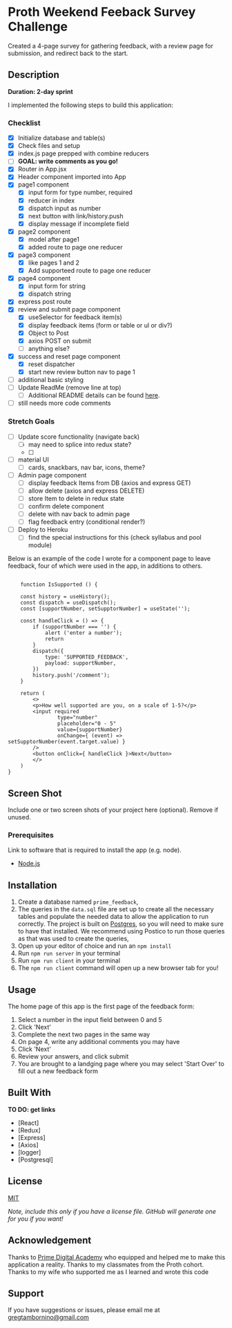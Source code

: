 # Proth Weekend Feeback Survey Challenge

Created a 4-page survey for gathering feedback, with a review page for submission, and redirect back to the start.

## Description

__Duration: 2-day sprint__

I implemented the following steps to build this application:

### Checklist 

- [x] Initialize database and table(s)
- [x] Check files and setup
- [x] index.js page prepped with combine reducers
- [ ] **GOAL: write comments as you go!**
- [x] Router in App.jsx
- [x] Header component imported into App
- [x] page1 component
    - [x] input form for type number, required
    - [x] reducer in index
    - [x] dispatch input as number
    - [x] next button with link/history.push
    - [x] display message if incomplete field
- [x] page2 component
    - [x] model after page1
    - [x] added route to page one reducer
- [x] page3 component
    - [x] like pages 1 and 2
    - [x] Add supporteed route to page one reducer
- [x] page4 component
    - [x] input form for string
    - [x] dispatch string
- [x] express post route
- [x] review and submit page component
    - [x] useSelector for feedback item(s)
    - [x] display feedback items (form or table or ul or div?)
    - [x] Object to Post
    - [x] axios POST on submit
    - [ ] anything else?
- [x] success and reset page component
    - [x] reset dispatcher
    - [x] start new review button nav to page 1
- [ ] additional basic styling
- [ ] Update ReadMe (remove line at top)
    - [ ] Additional README details can be found [here](https://github.com/PrimeAcademy/readme-template/blob/master/README.md).
- [ ] still needs more code comments

### Stretch Goals 

- [ ] Update score functionality (navigate back)
    - [ ] may need to splice into redux state?
    - [ ] 
- [ ] material UI
    - [ ] cards, snackbars, nav bar, icons, theme?
- [ ] Admin page component
    - [ ] display feedback Items from DB (axios and express GET)
    - [ ] allow delete (axios and express DELETE)
    - [ ] store Item to delete in redux state
    - [ ] confirm delete component 
    - [ ] delete with nav back to admin page
    - [ ] flag feedback entry (conditional render?)
- [ ] Deploy to Heroku
    - [ ] find the special instructions for this (check syllabus and pool module)

Below is an example of the code I wrote for a component page to leave feedback, four of which were used in the app, in additions to others.

``` // Check out this code 
 
    function IsSupported () {

    const history = useHistory();
    const dispatch = useDispatch();
    const [supportNumber, setSupptorNumber] = useState('');

    const handleClick = () => {
        if (supportNumber === '') {
            alert ('enter a number');
            return
        }
        dispatch({
            type: 'SUPPORTED_FEEDBACK',
            payload: supportNumber,
        })
        history.push('/comment');
    }

    return (
        <>
        <p>How well supported are you, on a scale of 1-5?</p>
        <input required 
                type="number"
                placeholder="0 - 5"
                value={supportNumber}
                onChange={ (event) => setSupptorNumber(event.target.value) }
        />
        <button onClick={ handleClick }>Next</button>
        </>
    )
}
```

## Screen Shot

Include one or two screen shots of your project here (optional). Remove if unused.

### Prerequisites

Link to software that is required to install the app (e.g. node).

- [Node.js](https://nodejs.org/en/)

## Installation

1. Create a database named `prime_feedback`,
2. The queries in the `data.sql` file are set up to create all the necessary tables and populate the needed data to allow the application to run correctly. The project is built on [Postgres](https://www.postgresql.org/download/), so you will need to make sure to have that installed. We recommend using Postico to run those queries as that was used to create the queries, 
3. Open up your editor of choice and run an `npm install`
4. Run `npm run server` in your terminal
5. Run `npm run client` in your terminal
6. The `npm run client` command will open up a new browser tab for you!

## Usage
The home page of this app is the first page of the feedback form:

1. Select a number in the input field between 0 and 5
2. Click 'Next'
3. Complete the next two pages in the same way
4. On page 4, write any additional comments you may have
5. Click 'Next'
6. Review your answers, and click submit
7. You are brought to a landging page where you may select 'Start Over' to fill out a new feedback form


## Built With

__TO DO: get links__
- [React]
- [Redux]
- [Express]
- [Axios]
- [logger]
- [Postgresql]

## License
[MIT](https://choosealicense.com/licenses/mit/)

_Note, include this only if you have a license file. GitHub will generate one for you if you want!_

## Acknowledgement
Thanks to [Prime Digital Academy](www.primeacademy.io) who equipped and helped me to make this application a reality. Thanks to my classmates from the Proth cohort. Thanks to my wife who supported me as I learned and wrote this code

## Support
If you have suggestions or issues, please email me at [gregtambornino@gmail.com](www.google.com)

